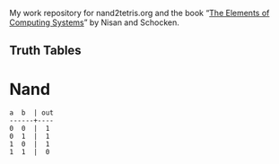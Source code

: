 
My work repository for nand2tetris.org and the book &ldquo;[The Elements of Computing Systems](http://www.amazon.com/gp/product/0262640686/ref=as_li_ss_tl?ie=UTF8&camp=1789&creative=390957&creativeASIN=0262640686&linkCode=as2&tag=hlidskialf-20)&rdquo; by Nisan and Schocken.

Truth Tables
------------

Nand
====
```
a  b  | out
------+----
0  0  |  1
0  1  |  1
1  0  |  1
1  1  |  0
```
